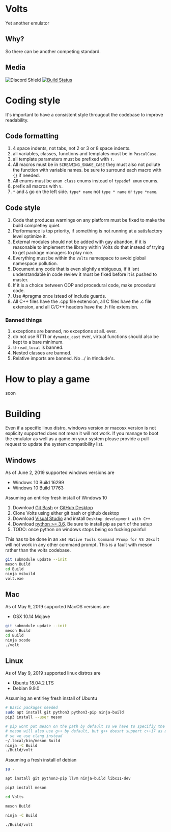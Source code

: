 # Volts
Yet another emulator

## Why?
So there can be another competing standard.

## Media
![Discord Shield](https://discordapp.com/api/guilds/578380242888949760/widget.png?style=shield)
[![Build Status](https://travis-ci.com/Apache-HB/Volts.svg?token=dPzVKgEubgtf5tzmx1NP&branch=master)](https://travis-ci.com/Apache-HB/Volts)

# Coding style

It's important to have a consistent style througout the codebase to improve readability.

## Code formatting
1. 4 space indents, not tabs, not 2 or 3 or 8 space indents.
2. all variables, classes, functions and templates must be in `PascalCase`.
3. all template parameters must be prefixed with `T`.
4. All macros must be in `SCREAMING_SNAKE_CASE` they must also not pollute the function with variable names. be sure to surround each macro with `{}` if needed.
5. All enums must be `enum class` enums instead of `typedef enum` enums.
6. prefix all macros with `V`.
7. `*` and `&` go on the left side. `type* name` not `type * name` or `type *name`.

## Code style
1. Code that produces warnings on any platform must be fixed to make the build completley quiet.
2. Performance is top priority, if something is not running at a satisfactory level optimize it.
3. External modules should not be added with gay abandon, if it is reasonable to implement the library within Volts do that instead of trying to get package managers to play nice.
4. Everything must be within the `Volts` namespace to avoid global namespace pollution.
5. Document any code that is even slightly ambiguous, if it isnt understandable in code review it must be fixed before it is pushed to master.
6. If it is a choice between OOP and procedural code, make procedural code.
7. Use #pragma once istead of include guards.
8. All C++ files have the .cpp file extension, all C files have the .c file extension, and all C/C++ headers have the .h file extension.

### Banned things
1. exceptions are banned, no exceptions at all. ever.
2. do not use RTTI or `dynamic_cast` ever, virtual functions should also be kept to a bare minimum.
3. `thread_local` is banned.
4. Nested classes are banned.
5. Relative imports are banned. No ../ in #include's.

# How to play a game
soon

# Building

Even if a specific linux distro, windows version or macosx version is not explicity supported does not mean it will not work.
If you manage to boot the emulator as well as a game on your system please provide a pull request to update the system compatibility list.

## Windows

As of June 2, 2019 supported windows versions are
* Windows 10 Build 16299
* Windows 10 Build 17763

Assuming an entirley fresh install of Windows 10

1. Download [Git Bash](https://git-scm/download/win) or [GitHub Desktop](https://desktop.github.com/)
2. Clone Volts using either git bash or github desktop
3. Download [Visual Studio](https://visualstudio.microsoft.com/downloads/) and install `Desktop development with C++`
4. Download [python >= 3.6](https://www.python.org/downloads/). Be sure to install pip as part of the setup
5. TODO: once python on windows stops being so fucking painful

This has to be done in an `x64 Native Tools Command Promp for VS 20xx`
It will not work in any other command prompt.
This is a fault with meson rather than the volts codebase.
```sh
git submodule update --init
meson Build
cd Build
ninja msbuild
volt.exe
```

## Mac

As of May 9, 2019 supported MacOS versions are
* OSX 10.14 Mojave

```sh
git submodule update --init
meson Build
cd Build
ninja xcode
./volt
```

## Linux

As of May 9, 2019 supported linux distros are
* Ubuntu 18.04.2 LTS
* Debian 9.9.0

Assuming an entirley fresh install of Ubuntu

```sh
# Basic packages needed
sudo apt install git python3 python3-pip ninja-build
pip3 install --user meson

# pip wont put meson on the path by default so we have to specifiy the full path
# meson will also use g++ by default, but g++ doesnt support c++17 as much as clang
# so we use clang instead
~/.local/bin/meson Build
ninja -C Build
./Build/volt
```

Assuming a fresh install of debian

```sh
su -

apt install git python3-pip llvm ninja-build libx11-dev

pip3 install meson

cd Volts

meson Build

ninja -C Build

./Build/volt
```

